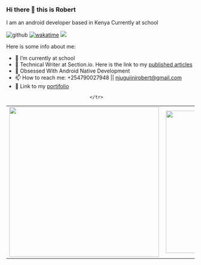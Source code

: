 ### Hi there 👋 this is Robert

I am an android developer based in Kenya
Currently at school 

![github](https://img.shields.io/github/followers/robert-muriithi?style=plastic)
[![wakatime](https://wakatime.com/badge/user/b7e9e1ab-bbbb-45ed-9ff6-db895ddb72fb.svg)](https://wakatime.com/@b7e9e1ab-bbbb-45ed-9ff6-db895ddb72fb)
![](https://komarev.com/ghpvc/?username=robert-muriithi&color=blue)

Here is some info about me:

- 🔭 I’m currently at school 
- 🌱 Technical Writer at Section.io. Here is the link to my [published articles](https://www.section.io/engineering-education/authors/robert-muriithi/)
- 👯 Obsessed With Android Native Development 
- 📫 How to reach me: +254790027948 || njuguiinirobert@gmail.com
- 🌱 Link to my [portifolio](https://robert-muriithi.github.io/Portifolio/)

<center>
  <table>
    <tr>
        <td><img width="400px" align="left" src="https://github-readme-stats.vercel.app/api?username=robert-muriithi&count_private=true&show_icons=true&theme=radical" /></td>
        <td><img width="380px" align="left" src="https://github-readme-stats.vercel.app/api/top-langs/?username=robert-muriithi&layout=compact" /></td>   
        
    </tr>   
  </table>
</center>

